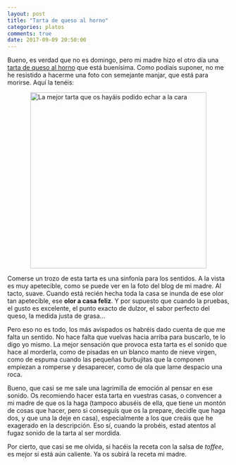 ```yaml
---
layout: post
title: "Tarta de queso al horno"
categories: platos
comments: true
date: 2017-09-09 20:50:00
---
```


Bueno, es verdad que no es domingo, pero mi madre hizo el otro día una [tarta de queso al horno](https://recetasdemaca.wordpress.com/2017/09/09/tarta-de-queso-caliente/) que está buenísima. Como podíais suponer, no me he resistido a hacerme una foto con semejante manjar, que está para morirse. Aquí la tenéis:

<img src="{{ site.url }}/assets/img/tarta_de_queso_caliente.jpg" alt="La mejor tarta que os hayáis podido echar a la cara" style="width: 400px;margin-left: auto; margin-right: auto; display: block;"/>

Comerse un trozo de esta tarta es una sinfonía para los sentidos. A la vista es muy apetecible, como se puede ver en la foto del blog de mi madre. Al tacto, suave. Cuando está recién hecha toda la casa se inunda de ese olor tan apetecible, ese __olor a casa feliz__. Y por supuesto que cuando la pruebas, el gusto es excelente, el punto exacto de dulzor, el sabor perfecto del queso, la medida justa de grasa...

Pero eso no es todo, los más avispados os habréis dado cuenta de que me falta un sentido. No hace falta que vuelvas hacia arriba para buscarlo, te lo digo yo mismo. La mejor sensación que provoca esta tarta es el sonido que hace al morderla, como de pisadas en un blanco manto de nieve virgen, como de espuma cuando las pequeñas burbujitas que la componen empiezan a romperse y desaparecer, como de ola que lame despacio una roca.

Bueno, que casi se me sale una lagrimilla de emoción al pensar en ese sonido. Os recomiendo hacer esta tarta en vuestras casas, o convencer a mi madre de que os la haga (tampoco abuséis de ella, que tiene un montón de cosas que hacer, pero si conseguís que os la prepare, decidle que haga dos, y que una la deje en casa), especialmente a los que creáis que he exagerado en la descripción. Eso sí, cuando la probéis, estad atentos al fugaz sonido de la tarta al ser mordida.

Por cierto, que casi se me olvida, si hacéis la receta con la salsa de _toffee_, es mejor si está aún caliente. Ya os subirá la receta mi madre.